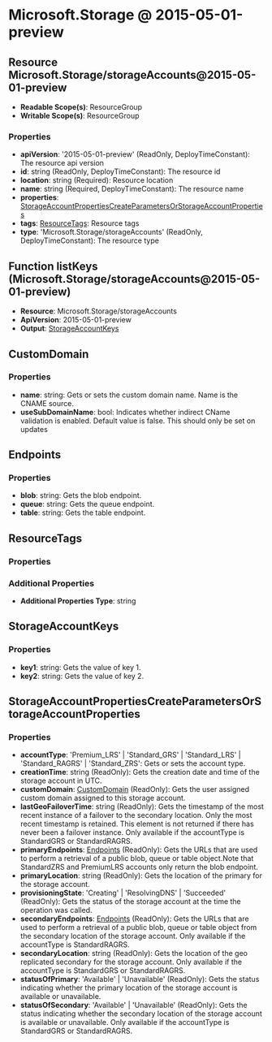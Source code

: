 # Microsoft.Storage @ 2015-05-01-preview

## Resource Microsoft.Storage/storageAccounts@2015-05-01-preview
* **Readable Scope(s)**: ResourceGroup
* **Writable Scope(s)**: ResourceGroup
### Properties
* **apiVersion**: '2015-05-01-preview' (ReadOnly, DeployTimeConstant): The resource api version
* **id**: string (ReadOnly, DeployTimeConstant): The resource id
* **location**: string (Required): Resource location
* **name**: string (Required, DeployTimeConstant): The resource name
* **properties**: [StorageAccountPropertiesCreateParametersOrStorageAccountProperties](#storageaccountpropertiescreateparametersorstorageaccountproperties)
* **tags**: [ResourceTags](#resourcetags): Resource tags
* **type**: 'Microsoft.Storage/storageAccounts' (ReadOnly, DeployTimeConstant): The resource type

## Function listKeys (Microsoft.Storage/storageAccounts@2015-05-01-preview)
* **Resource**: Microsoft.Storage/storageAccounts
* **ApiVersion**: 2015-05-01-preview
* **Output**: [StorageAccountKeys](#storageaccountkeys)

## CustomDomain
### Properties
* **name**: string: Gets or sets the custom domain name. Name is the CNAME source.
* **useSubDomainName**: bool: Indicates whether indirect CName validation is enabled. Default value is false. This should only be set on updates

## Endpoints
### Properties
* **blob**: string: Gets the blob endpoint.
* **queue**: string: Gets the queue endpoint.
* **table**: string: Gets the table endpoint.

## ResourceTags
### Properties
### Additional Properties
* **Additional Properties Type**: string

## StorageAccountKeys
### Properties
* **key1**: string: Gets the value of key 1.
* **key2**: string: Gets the value of key 2.

## StorageAccountPropertiesCreateParametersOrStorageAccountProperties
### Properties
* **accountType**: 'Premium_LRS' | 'Standard_GRS' | 'Standard_LRS' | 'Standard_RAGRS' | 'Standard_ZRS': Gets or sets the account type.
* **creationTime**: string (ReadOnly): Gets the creation date and time of the storage account in UTC.
* **customDomain**: [CustomDomain](#customdomain) (ReadOnly): Gets the user assigned custom domain assigned to this storage account.
* **lastGeoFailoverTime**: string (ReadOnly): Gets the timestamp of the most recent instance of a failover to the secondary location. Only the most recent timestamp is retained. This element is not returned if there has never been a failover instance. Only available if the accountType is StandardGRS or StandardRAGRS.
* **primaryEndpoints**: [Endpoints](#endpoints) (ReadOnly): Gets the URLs that are used to perform a retrieval of a public blob, queue or table object.Note that StandardZRS and PremiumLRS accounts only return the blob endpoint.
* **primaryLocation**: string (ReadOnly): Gets the location of the primary for the storage account.
* **provisioningState**: 'Creating' | 'ResolvingDNS' | 'Succeeded' (ReadOnly): Gets the status of the storage account at the time the operation was called.
* **secondaryEndpoints**: [Endpoints](#endpoints) (ReadOnly): Gets the URLs that are used to perform a retrieval of a public blob, queue or table object from the secondary location of the storage account. Only available if the accountType is StandardRAGRS.
* **secondaryLocation**: string (ReadOnly): Gets the location of the geo replicated secondary for the storage account. Only available if the accountType is StandardGRS or StandardRAGRS.
* **statusOfPrimary**: 'Available' | 'Unavailable' (ReadOnly): Gets the status indicating whether the primary location of the storage account is available or unavailable.
* **statusOfSecondary**: 'Available' | 'Unavailable' (ReadOnly): Gets the status indicating whether the secondary location of the storage account is available or unavailable. Only available if the accountType is StandardGRS or StandardRAGRS.

